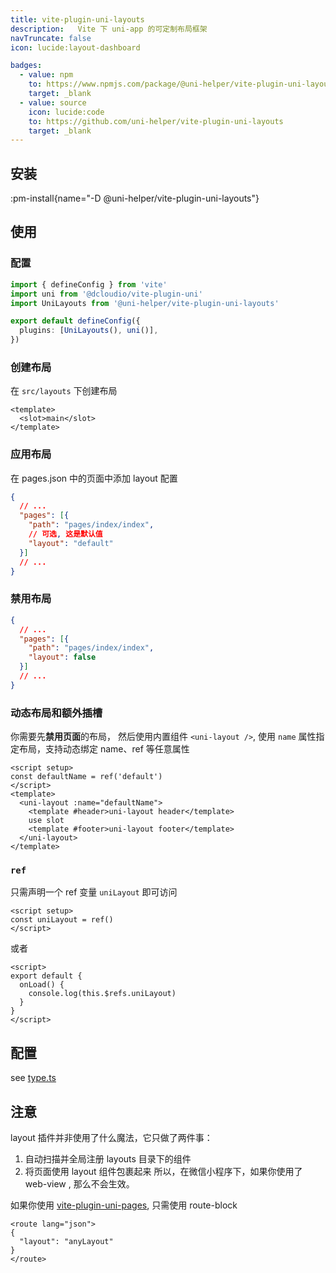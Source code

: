 ```yaml
---
title: vite-plugin-uni-layouts
description:   Vite 下 uni-app 的可定制布局框架
navTruncate: false
icon: lucide:layout-dashboard

badges:
  - value: npm
    to: https://www.npmjs.com/package/@uni-helper/vite-plugin-uni-layouts
    target: _blank
  - value: source
    icon: lucide:code
    to: https://github.com/uni-helper/vite-plugin-uni-layouts
    target: _blank
---
```


## 安装

:pm-install{name="-D @uni-helper/vite-plugin-uni-layouts"}

## 使用

### 配置

```ts [vite.config.ts]
import { defineConfig } from 'vite'
import uni from '@dcloudio/vite-plugin-uni'
import UniLayouts from '@uni-helper/vite-plugin-uni-layouts'

export default defineConfig({
  plugins: [UniLayouts(), uni()],
})
```

### 创建布局

在 `src/layouts` 下创建布局

```vue [default.vue]
<template>
  <slot>main</slot>
</template>
```

### 应用布局

在 pages.json 中的页面中添加 layout 配置

```json [pages.json]
{
  // ...
  "pages": [{
    "path": "pages/index/index",
    // 可选, 这是默认值
    "layout": "default"
  }]
  // ...
}
```

### 禁用布局

```json [pages.json]
{
  // ...
  "pages": [{
    "path": "pages/index/index",
    "layout": false
  }]
  // ...
}
```

### 动态布局和额外插槽

你需要先**禁用页面**的布局， 然后使用内置组件 `<uni-layout />`, 使用 `name` 属性指定布局，支持动态绑定 name、ref 等任意属性

```vue [index.vue]
<script setup>
const defaultName = ref('default')
</script>
<template>
  <uni-layout :name="defaultName">
    <template #header>uni-layout header</template>
    use slot
    <template #footer>uni-layout footer</template>
  </uni-layout>
</template>
```

### `ref`

只需声明一个 ref 变量 `uniLayout` 即可访问

```vue
<script setup>
const uniLayout = ref()
</script>
```
或者

```vue
<script>
export default {
  onLoad() {
    console.log(this.$refs.uniLayout)
  }
}
</script>
```

## 配置

see [type.ts](https://github.com/uni-helper/vite-plugin-uni-layouts/blob/main/src/types.ts)

## 注意

layout 插件并非使用了什么魔法，它只做了两件事：

1. 自动扫描并全局注册 layouts 目录下的组件
2. 将页面使用 layout 组件包裹起来
   所以，在微信小程序下，如果你使用了 web-view , 那么不会生效。

如果你使用 [vite-plugin-uni-pages](https://github.com/uni-helper/vite-plugin-uni-pages), 只需使用 route-block

```vue
<route lang="json">
{
  "layout": "anyLayout"
}
</route>
```
